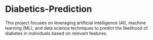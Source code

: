 # Diabetics-Prediction
This project focuses on leveraging artificial intelligence (AI), machine learning (ML), and data science techniques to predict the likelihood of diabetes in individuals based on relevant features.
